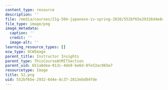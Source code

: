 ```yaml
---
content_type: resource
description: ''
file: /media/courses/21g-504-japanese-iv-spring-2020/552bf65e29326d4e8c372813ebd84fde_52.png
file_type: image/png
image_metadata:
  caption: ''
  credit: ''
  image-alt: ''
learning_resource_types: []
ocw_type: OCWImage
parent_title: Instructor Insights
parent_type: ThisCourseAtMITSection
parent_uid: 651a8dea-013c-4de9-be6d-0fe53ac965e7
resourcetype: Image
title: 52.png
uid: 552bf65e-2932-6d4e-8c37-2813ebd84fde
---
```

